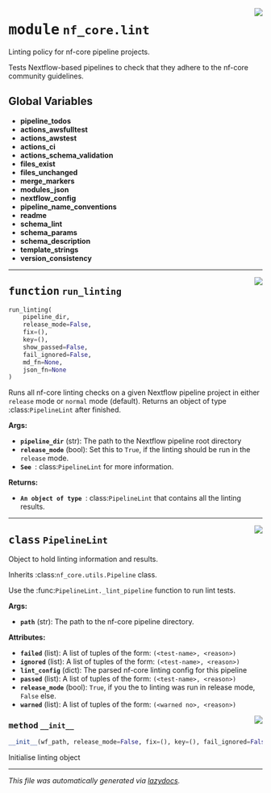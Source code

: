 <!-- markdownlint-disable -->

<a href="../../../../../../tools/nf_core/lint/__init__.py#L0"><img align="right" style="float:right;" src="https://img.shields.io/badge/-source-cccccc?style=flat-square"></a>

# <kbd>module</kbd> `nf_core.lint`

Linting policy for nf-core pipeline projects.

Tests Nextflow-based pipelines to check that they adhere to the nf-core community guidelines.

## **Global Variables**

- **pipeline_todos**
- **actions_awsfulltest**
- **actions_awstest**
- **actions_ci**
- **actions_schema_validation**
- **files_exist**
- **files_unchanged**
- **merge_markers**
- **modules_json**
- **nextflow_config**
- **pipeline_name_conventions**
- **readme**
- **schema_lint**
- **schema_params**
- **schema_description**
- **template_strings**
- **version_consistency**

---

<a href="../../../../../../tools/nf_core/lint/__init__.py#L28"><img align="right" style="float:right;" src="https://img.shields.io/badge/-source-cccccc?style=flat-square"></a>

## <kbd>function</kbd> `run_linting`

```python
run_linting(
    pipeline_dir,
    release_mode=False,
    fix=(),
    key=(),
    show_passed=False,
    fail_ignored=False,
    md_fn=None,
    json_fn=None
)
```

Runs all nf-core linting checks on a given Nextflow pipeline project in either `release` mode or `normal` mode (default). Returns an object of type :class:`PipelineLint` after finished.

**Args:**

- <b>`pipeline_dir`</b> (str): The path to the Nextflow pipeline root directory
- <b>`release_mode`</b> (bool): Set this to `True`, if the linting should be run in the `release` mode.
- <b>`See `</b>: class:`PipelineLint` for more information.

**Returns:**

- <b>`An object of type `</b>: class:`PipelineLint` that contains all the linting results.

---

<a href="../../../../../../tools/nf_core/lint/__init__.py#L129"><img align="right" style="float:right;" src="https://img.shields.io/badge/-source-cccccc?style=flat-square"></a>

## <kbd>class</kbd> `PipelineLint`

Object to hold linting information and results.

Inherits :class:`nf_core.utils.Pipeline` class.

Use the :func:`PipelineLint._lint_pipeline` function to run lint tests.

**Args:**

- <b>`path`</b> (str): The path to the nf-core pipeline directory.

**Attributes:**

- <b>`failed`</b> (list): A list of tuples of the form: `(<test-name>, <reason>)`
- <b>`ignored`</b> (list): A list of tuples of the form: `(<test-name>, <reason>)`
- <b>`lint_config`</b> (dict): The parsed nf-core linting config for this pipeline
- <b>`passed`</b> (list): A list of tuples of the form: `(<test-name>, <reason>)`
- <b>`release_mode`</b> (bool): `True`, if you the to linting was run in release mode, `False` else.
- <b>`warned`</b> (list): A list of tuples of the form: `(<warned no>, <reason>)`

<a href="../../../../../../tools/nf_core/lint/__init__.py#L166"><img align="right" style="float:right;" src="https://img.shields.io/badge/-source-cccccc?style=flat-square"></a>

### <kbd>method</kbd> `__init__`

```python
__init__(wf_path, release_mode=False, fix=(), key=(), fail_ignored=False)
```

Initialise linting object

---

_This file was automatically generated via [lazydocs](https://github.com/ml-tooling/lazydocs)._
